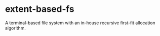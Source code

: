 # extent-based-fs

A terminal-based file system with an in-house recursive first-fit allocation algorithm.
